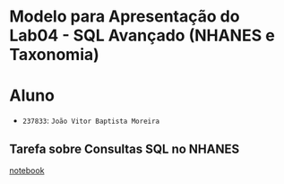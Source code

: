 # Modelo para Apresentação do Lab04 - SQL Avançado (NHANES e Taxonomia)

# Aluno
* `237833`: `João Vitor Baptista Moreira`

## Tarefa sobre Consultas SQL no NHANES

[notebook](notebook/lab04-sql-advanced.ipynb)
